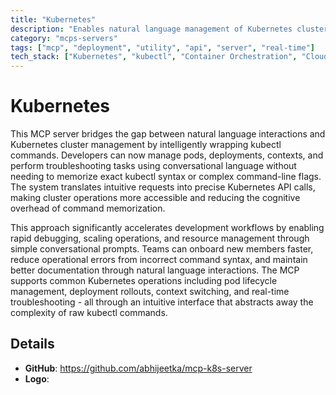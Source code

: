```yaml
---
title: "Kubernetes"
description: "Enables natural language management of Kubernetes clusters through kubectl command wrapping for simplified pod, deployment, and troubleshooting operations."
category: "mcps-servers"
tags: ["mcp", "deployment", "utility", "api", "server", "real-time"]
tech_stack: ["Kubernetes", "kubectl", "Container Orchestration", "Cloud Native"]
---
```


# Kubernetes

This MCP server bridges the gap between natural language interactions and Kubernetes cluster management by intelligently wrapping kubectl commands. Developers can now manage pods, deployments, contexts, and perform troubleshooting tasks using conversational language without needing to memorize exact kubectl syntax or complex command-line flags. The system translates intuitive requests into precise Kubernetes API calls, making cluster operations more accessible and reducing the cognitive overhead of command memorization.

This approach significantly accelerates development workflows by enabling rapid debugging, scaling operations, and resource management through simple conversational prompts. Teams can onboard new members faster, reduce operational errors from incorrect command syntax, and maintain better documentation through natural language interactions. The MCP supports common Kubernetes operations including pod lifecycle management, deployment rollouts, context switching, and real-time troubleshooting - all through an intuitive interface that abstracts away the complexity of raw kubectl commands.

## Details

- **GitHub**: https://github.com/abhijeetka/mcp-k8s-server
- **Logo**: 
